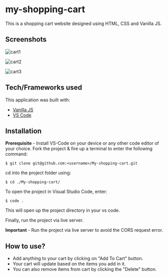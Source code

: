 # my-shopping-cart

This is a shopping cart website designed using HTML, CSS and Vanilla JS.


<h2>Screenshots</h2>

![cart1](https://user-images.githubusercontent.com/65944388/125037066-57b14280-e0b1-11eb-9bf7-8390800f8b38.PNG)


![cart2](https://user-images.githubusercontent.com/65944388/125037148-6ac41280-e0b1-11eb-8ebd-56e8a2218eb5.PNG)


![cart3](https://user-images.githubusercontent.com/65944388/125037190-7283b700-e0b1-11eb-87bf-396b588b2a09.PNG)




## Tech/Frameworks used
This application was built with:

- [Vanilla JS](https://developer.mozilla.org/en-US/docs/Web/JavaScript)
- [VS Code](https://code.visualstudio.com/docs)



## Installation

**Prerequisite** - Install VS-Code on your device or any other code editor of your choice.
Fork the project & fire up a terminal to enter the following command:
```
$ git clone git@github.com:<username>/My-shopping-cart.git

```
cd into the project folder using:
```
$ cd ./My-shopping-cart/
```
To open the project in Visual Studio Code, enter:
```
$ code .
```
This will open up the project directory in your vs code.

Finally, run the project via live server.

**Important** - Run the project via live server to avoid the CORS request error.



## How to use?

- Add anything to your cart by clicking on "Add To Cart" button.
- Your cart will update based on the items you add in it.
- You can also remove items from cart by clicking the "Delete" button.
